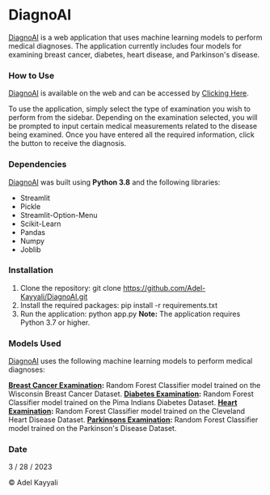 # **DiagnoAI**
[DiagnoAI](https://diagnoai.herokuapp.com) is a web application that uses machine learning models to perform medical diagnoses. The application currently includes four models for examining breast cancer, diabetes, heart disease, and Parkinson's disease.

### How to Use
[DiagnoAI](https://diagnoai.herokuapp.com) is available on the web and can be accessed by [Clicking Here](https://diagnoai.herokuapp.com).

To use the application, simply select the type of examination you wish to perform from the sidebar. Depending on the examination selected, you will be prompted to input certain medical measurements related to the disease being examined. Once you have entered all the required information, click the button to receive the diagnosis.

### Dependencies
[DiagnoAI](https://diagnoai.herokuapp.com) was built using **Python 3.8** and the following libraries:

* Streamlit
* Pickle
* Streamlit-Option-Menu
* Scikit-Learn
* Pandas
* Numpy
* Joblib

### Installation
1. Clone the repository: git clone https://github.com/Adel-Kayyali/DiagnoAI.git
2. Install the required packages: pip install -r requirements.txt
3. Run the application: python app.py
**Note:** The application requires Python 3.7 or higher.

### Models Used
[DiagnoAI](https://diagnoai.herokuapp.com) uses the following machine learning models to perform medical diagnoses:

**[Breast Cancer Examination](https://colab.research.google.com/drive/1eCHhmNfH1hxsvc0C7X7bS1nMZhQxm1he?usp=sharing):** Random Forest Classifier model trained on the Wisconsin Breast Cancer Dataset.
**[Diabetes Examination](https://colab.research.google.com/drive/1w_M7lZc3hkUixjmRqQoNg7GHl4uOIH9u?usp=sharing):** Random Forest Classifier model trained on the Pima Indians Diabetes Dataset.
**[Heart Examination](https://colab.research.google.com/drive/173Vk5hKtMOyUfLuf4YbLCt4ZiTtWEXgY?usp=sharing):** Random Forest Classifier model trained on the Cleveland Heart Disease Dataset.
**[Parkinsons Examination](https://colab.research.google.com/drive/1l_8e_QHKmiy4CLvyJFx7ys5j46ihHISe?usp=sharing):** Random Forest Classifier model trained on the Parkinson's Disease Dataset.

### Date
3 / 28 / 2023

© Adel Kayyali

